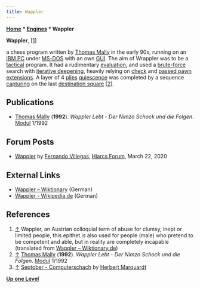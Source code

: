 ```yaml
---
title: Wappler
---
```

**[Home](Home "Home") \* [Engines](Engines "Engines") \* Wappler**


**Wappler**, <a id="cite-note-1" href="#cite-ref-1">[1]</a>  

a chess program written by [Thomas Mally](Thomas_Mally "Thomas Mally") in the early 90s, running on an [IBM PC](IBM_PC "IBM PC") under [MS-DOS](MS-DOS "MS-DOS") with an own [GUI](GUI "GUI"). The aim of Wrappler was to be a [tactical](Tactics "Tactics") program. It had a rudimentary [evaluation](Evaluation "Evaluation"), and used a [brute-force](Brute-Force "Brute-Force") search with [iterative deepening](Iterative_Deepening "Iterative Deepening"), heavily relying on [check](Check_Extensions "Check Extensions") and [passed pawn extensions](Passed_Pawn_Extensions "Passed Pawn Extensions"). A layer of 4 [plies](Ply "Ply") [quiescence](Quiescence_Search "Quiescence Search") was completed by a sequence [capturing](Captures "Captures") on the last [destination square](Target_Square "Target Square") <a id="cite-note-2" href="#cite-ref-2">[2]</a>.



## Publications


* [Thomas Mally](Thomas_Mally "Thomas Mally") (**1992**). *Wappler Lebt - Der Nimzo Schock und die Folgen*. [Modul](Modul "Modul") 1/1992


## Forum Posts


* [Wappler](https://www.hiarcs.net/forums/viewtopic.php?t=9931) by [Fernando Villegas](Fernando_Villegas "Fernando Villegas"), [Hiarcs Forum](Computer_Chess_Forums "Computer Chess Forums"), March 22, 2020


## External Links


* [Wappler – Wiktionary](https://de.wiktionary.org/wiki/Wappler) (German)
* [Wappler - Wikipedia.de](https://de.wikipedia.org/wiki/Wappler) (German)


## References


1. <a id="cite-ref-1" href="#cite-note-1">↑</a> Wappler, an Austrian colloquial term of abuse for clumsy, inept or limited people, this epithet is also used for people (male) who pretend to be competent and able, but in reality are completely incapable (translated from [Wappler – Wiktionary.de](http://de.wiktionary.org/wiki/Wappler))
2. <a id="cite-ref-2" href="#cite-note-2">↑</a> [Thomas Mally](Thomas_Mally "Thomas Mally") (**1992**). *Wappler Lebt - Der Nimzo Schock und die Folgen*. [Modul](Modul "Modul") 1/1992
3. <a id="cite-ref-3" href="#cite-note-3">↑</a> [Septober - Computerschach](http://www.septober.de/chess/index.htm) by [Herbert Marquardt](index.php?title=Herbert_Marquardt&action=edit&redlink=1 "Herbert Marquardt (page does not exist)")

**[Up one Level](Engines "Engines")**







 
